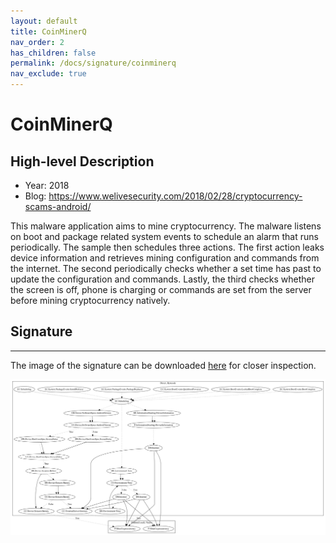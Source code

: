 ```yaml
---
layout: default
title: CoinMinerQ
nav_order: 2
has_children: false
permalink: /docs/signature/coinminerq
nav_exclude: true
---
```


# CoinMinerQ

## High-level Description

* Year: 2018
* Blog: https://www.welivesecurity.com/2018/02/28/cryptocurrency-scams-android/

This malware application aims to mine cryptocurrency. The malware listens on boot and package related system events to schedule an alarm that runs periodically. The sample then schedules three actions. The first action leaks device information and retrieves mining configuration and commands from the internet. The second periodically checks whether a set time has past to update the configuration and commands. Lastly, the third checks whether the screen is off, phone is charging or commands are set from the server before mining cryptocurrency natively.

## Signature
---

The image of the signature can be downloaded [here](../../img/signatures/CoinMinerQ.png) for closer inspection.

![](../../img/signatures/CoinMinerQ.png)